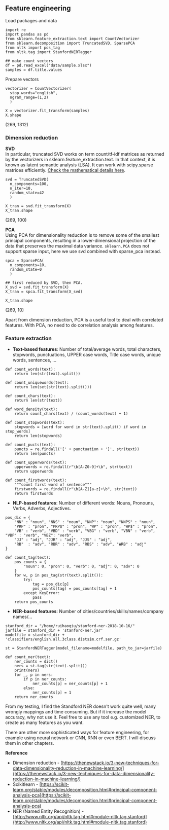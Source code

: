 ## Feature engineering

Load packages and data
```
import re
import pandas as pd
from sklearn.feature_extraction.text import CountVectorizer
from sklearn.decomposition import TruncatedSVD, SparsePCA
from nltk import pos_tag
from nltk.tag import StanfordNERTagger

## make count vectors
df = pd.read_excel("data/sample.xlsx")
samples = df.title.values
```
Prepare vectors
```
vectorizer = CountVectorizer(
  stop_words="english",
  ngram_range=(1,2)
  )

X = vectorizer.fit_transform(samples)
X.shape
```
(269, 1312)

### Dimension reduction
**SVD** <br>
In particular, truncated SVD works on term count/tf-idf matrices as returned by the vectorizers in sklearn.feature_extraction.text. In that context, it is known as latent semantic analysis (LSA). It can work with scipy.sparse matrices efficiently. [Check the mathematical details here](https://nlp.stanford.edu/IR-book/pdf/18lsi.pdf).
```
svd = TruncatedSVD(
  n_components=100,
  n_iter=10,
  random_state=42
  )

X_tran = svd.fit_transform(X)
X_tran.shape
```
(269, 100)

**PCA** <br>
Using PCA for dimensionality reduction is to remove some of the smallest principal components, resulting in a lower-dimensional projection of the data that preserves the maximal data variance. `sklearn.PCA` does not support sparse input, here we use svd combined with sparse_pca instead.

```
spca = SparsePCA(
  n_components=10,
  random_state=0
  )

## first reduced by SVD, then PCA.
X_svd = svd.fit_transform(X)
X_tran = spca.fit_transform(X_svd)

X_tran.shape
```
(269, 10)

Apart from dimension reduction, PCA is a useful tool to deal with correlated features. With PCA, no need to do correlation analysis among features.

### Feature extraction

- **Text-based features**: Number of total/average words, total characters, stopwords, punctuations, UPPER case words, Title case words, unique words, sentences, ...

```
def count_words(text):
    return len(str(text).split())

def count_uniquewords(text):
    return len(set(str(text).split()))

def count_chars(text):
    return len(str(text))

def word_density(text):
    return count_chars(text) / (count_words(text) + 1)

def count_stopwords(text):
    stopwords = [word for word in str(text).split() if word in stop_words]
    return len(stopwords)

def count_pucts(text):
    puncts = re.findall('[' + punctuation + ']', str(text))
    return len(puncts)

def count_upperwords(text):
    upperwords = re.findall(r"\b[A-Z0-9]+\b", str(text))
    return upperwords

def count_firstwords(text):
    """count first word of sentence"""
    firstwords = re.findall(r"\b[A-Z][a-z]+\b", str(text))
    return firstwords
```

- **NLP-based features**: Number of different words: Nouns, Pronouns, Verbs, Adverbs, Adjectives.

```
pos_dic = {
    "NN" : "noun", "NNS" : "noun", "NNP": "noun", "NNPS" : "noun",
    "PRP" : "pron", "PRP$" : "pron", "WP" : "pron", "WP$" : "pron",
    "VB" : "verb", "VBD" : "verb", "VBG" : "verb", "VBN" : "verb", "VBP" : "verb", "VBZ": "verb",
    "JJ" : "adj", "JJR" : "adj", "JJS" : "adj",
    "RB"  : "adv", "RBR" : "adv", "RBS" : "adv", "WRB" : "adj"
}

def count_tag(text):
    pos_counts = {
        "noun": 0, "pron": 0, "verb": 0, "adj": 0, "adv": 0
    }
    for w, p in pos_tag(str(text).split()):
        try:
            tag = pos_dic[p]
            pos_counts[tag] = pos_counts[tag] + 1
        except KeyError:
            pass
    return pos_counts
```

- **NER-based features**: Number of cities/countries/skills/names/company names/...

```
stanford_dir = "/home/ruihaoqiu/stanford-ner-2018-10-16/"
jarfile = stanford_dir + 'stanford-ner.jar'
modelfile = stanford_dir + 'classifiers/english.all.3class.distsim.crf.ser.gz'

st = StanfordNERTagger(model_filename=modelfile, path_to_jar=jarfile)

def count_ner(text):
    ner_counts = dict()
    ners = st.tag(str(text).split())
    print(ners)
    for _, p in ners:
        if p in ner_counts:
            ner_counts[p] = ner_counts[p] + 1
        else:
            ner_counts[p] = 1
    return ner_counts
```
From my testing, I find the Standford NER doesn't work quite well, many wrongly mappings and time consuming. But if it increase the model accuracy, why not use it. Feel free to use any tool e.g. customized NER, to create as many features as you want.

There are other more sophisticated ways for feature engineering, for example using neural network or CNN, RNN or even BERT. I will discuss them in other chapters.

**Reference**
- Dimension reduction - [https://thenewstack.io/3-new-techniques-for-data-dimensionality-reduction-in-machine-learning/](https://thenewstack.io/3-new-techniques-for-data-dimensionality-reduction-in-machine-learning/)
- Scikitlearn - [https://scikit-learn.org/stable/modules/decomposition.html#principal-component-analysis-pca](https://scikit-learn.org/stable/modules/decomposition.html#principal-component-analysis-pca)
- NER (Named Entity Recognition) - [http://www.nltk.org/api/nltk.tag.html#module-nltk.tag.stanford](http://www.nltk.org/api/nltk.tag.html#module-nltk.tag.stanford)
